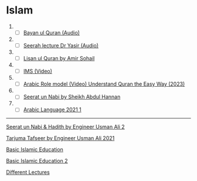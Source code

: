 # Islam

1. - [ ] [Bayan ul Quran (Audio)](https://youtube.com/playlist?list=PLN5NkUdaF03i2YxYkzZxO3HjALil8_0Pi)

1. - [ ] [Seerah lecture Dr Yasir (Audio)](https://music.youtube.com/playlist?list=PLAEA99D24CA2F9A8F)

1. - [ ] [Lisan ul Quran by Amir Sohail](https://youtube.com/playlist?list=PLmcMQH9TZ96D71X-X24d1ZNYtYDkn_6Ul)

1. - [ ] [IMS (Video)](https://youtube.com/@IMSPRODUCTIONSOFFICIAL)

1. - [ ] [Arabic Role model (Video) Understand Quran the Easy Way (2023)](https://www.youtube.com/playlist?list=PL3jfn-ze5yL2Ht1Ac8aTQPywO1Q3rDbz1)

1. - [ ] [Seerat un Nabi by Sheikh Abdul Hannan](https://www.youtube.com/playlist?list=PL3jfn-ze5yL2XN7kreU0rGRR3arsrvk7l)

1. - [ ] [Arabic Language 2021 1](https://www.youtube.com/playlist?list=PL3jfn-ze5yL0LE1BSFM0wtwSHb5U2VBtx)

---

<!-- [ARABIC LANGUAGE 2023 2](https://www.youtube.com/playlist?list=PL3jfn-ze5yL2oA2PP9U9dCddFmWiLPajY) -->

[Seerat un Nabi & Hadith by Engineer Usman Ali 2](https://www.youtube.com/playlist?list=PL3jfn-ze5yL1fZscOrY03cfZ0heaWc11A)

[Tarjuma Tafseer by Engineer Usman Ali 2021](https://www.youtube.com/playlist?list=PL3jfn-ze5yL2jJYuBv93RH-n4qMcVqx9f)

[Basic Islamic Education](https://www.youtube.com/playlist?list=PL3jfn-ze5yL38BGHNtagu0ZUMbG4kUxpO)

[Basic Islamic Education 2](https://www.youtube.com/playlist?list=PL3jfn-ze5yL1bWVhJQegI1H2xf7O5qont)

[Different Lectures](https://www.youtube.com/playlist?list=PL3jfn-ze5yL3xAisDMbatDM1m9CODLHwA)
